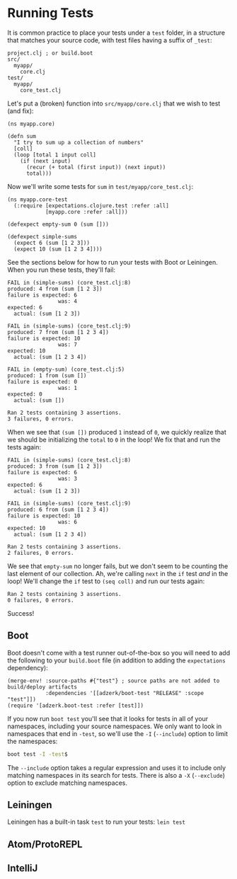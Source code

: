 # Running Tests

It is common practice to place your tests under a `test` folder, in a structure that matches your source code, with test files having a suffix of `_test`:

```
project.clj ; or build.boot
src/
  myapp/
    core.clj
test/
  myapp/
    core_test.clj
```

Let's put a \(broken\) function into `src/myapp/core.clj` that we wish to test \(and fix\):

```
(ns myapp.core)

(defn sum
  "I try to sum up a collection of numbers"
  [coll]
  (loop [total 1 input coll]
    (if (next input)
      (recur (+ total (first input)) (next input))
      total)))
```

Now we'll write some tests for `sum` in `test/myapp/core_test.clj`:

```
(ns myapp.core-test
  (:require [expectations.clojure.test :refer :all]
            [myapp.core :refer :all]))

(defexpect empty-sum 0 (sum []))

(defexpect simple-sums
  (expect 6 (sum [1 2 3]))
  (expect 10 (sum [1 2 3 4])))
```

See the sections below for how to run your tests with Boot or Leiningen. When you run these tests, they'll fail:

```
FAIL in (simple-sums) (core_test.clj:8)
produced: 4 from (sum [1 2 3])
failure is expected: 6 
                was: 4
expected: 6
  actual: (sum [1 2 3])

FAIL in (simple-sums) (core_test.clj:9)
produced: 7 from (sum [1 2 3 4])
failure is expected: 10 
                was: 7
expected: 10
  actual: (sum [1 2 3 4])

FAIL in (empty-sum) (core_test.clj:5)
produced: 1 from (sum [])
failure is expected: 0 
                was: 1
expected: 0
  actual: (sum [])

Ran 2 tests containing 3 assertions.
3 failures, 0 errors.
```

When we see that `(sum [])` produced `1` instead of `0`, we quickly realize that we should be initializing the `total` to `0` in the loop! We fix that and run the tests again:

```
FAIL in (simple-sums) (core_test.clj:8)
produced: 3 from (sum [1 2 3])
failure is expected: 6 
                was: 3
expected: 6
  actual: (sum [1 2 3])

FAIL in (simple-sums) (core_test.clj:9)
produced: 6 from (sum [1 2 3 4])
failure is expected: 10 
                was: 6
expected: 10
  actual: (sum [1 2 3 4])

Ran 2 tests containing 3 assertions.
2 failures, 0 errors.
```

We see that `empty-sum` no longer fails, but we don't seem to be counting the last element of our collection. Ah, we're calling `next` in the `if` test _and_ in the loop! We'll change the `if` test to `(seq coll)` and run our tests again:

```
Ran 2 tests containing 3 assertions.
0 failures, 0 errors.
```

Success!

## Boot

Boot doesn't come with a test runner out-of-the-box so you will need to add the following to your `build.boot` file \(in addition to adding the `expectations` dependency\):

```
(merge-env! :source-paths #{"test"} ; source paths are not added to build/deploy artifacts
            :dependencies '[[adzerk/boot-test "RELEASE" :scope "test"]])
(require '[adzerk.boot-test :refer [test]])
```

If you now run `boot test` you'll see that it looks for tests in all of your namespaces, including your source namespaces. We only want to look in namespaces that end in `-test`, so we'll use the `-I` \(`--include`\) option to limit the namespaces:

```bash
boot test -I -test$
```

The `--include` option takes a regular expression and uses it to include only matching namespaces in its search for tests. There is also a `-X` \(`--exclude`\) option to exclude matching namespaces.

## Leiningen

Leiningen has a built-in task `test` to run your tests: `lein test`

## Atom/ProtoREPL

## IntelliJ



